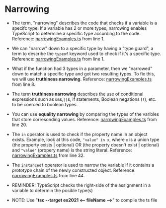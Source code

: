 <h1>Narrowing</h1>

- The term, "narrowing" describes the code that checks if a variable is a specifc type. If a variable has 2 or more types, narrowing enables TypeScript to determine a specific type according to the code. Reference: [narrowingExamples.ts](narrowingExamples.ts) from line 1.

- We can "narrow" down to a specific type by having a "type guard", a term to describe the `typeof` keyword used to check if it's a specific type. Reference: [narrowingExamples.ts](narrowingExamples.ts) from line 1.

- What if the function had 3 types in a parameter, then we "narrowed" down to match a specific type and got two resulting types. To fix this, we will use **truthiness narrowing**. Reference: [narrowingExamples.ts](narrowingExamples.ts) from line 8.

- The term **truthiness narrowing** describes the use of conditional expressions such as `&&`s,`||`s, if statements, Boolean negations (`!`), etc. to be coerced to boolean types.

- You can use **equality narrowing** by comparing the types of the varibles that store corresonding values. Reference: [narrowingExamples.ts](narrowingExamples.ts) from line 20.

- The `in` operator is used to check if the property name in an object exists. Example, look at this code, `"value" in x`, where `x` is a union type (the property exists | optional) OR (the property doesn't exist | optional) and `"value"` (propery name) is the string literal. Reference: [narrowingExamples.ts](narrowingExamples.ts) from line 32.

- The `instanceof` operator is used to narrow the variable if it contains a _prototype_ chain of the newly constructed object. Reference: [narrowingExamples.ts](narrowingExamples.ts) from line 44.

- REMINDER: TypeScript checks the right-side of the assignment in a variable to determin the posible type(s)

- NOTE: Use "**tsc --target es2021 <-- fileName -->**" to compile the ts file
